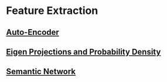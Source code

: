 # Feature Extraction

## [Auto-Encoder](./autoencoder/)

## [Eigen Projections and Probability Density](./eigen-proj)

## [Semantic Network](./semantic-net)

